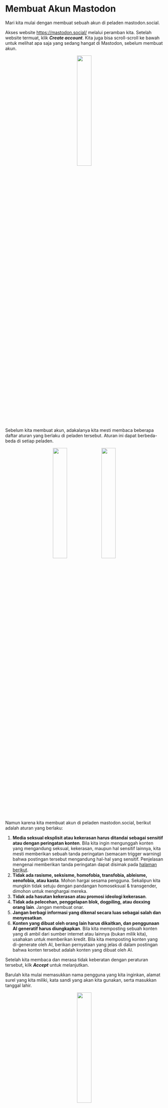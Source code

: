 # Membuat Akun Mastodon

Mari kita mulai dengan membuat sebuah akun di peladen mastodon.social.

Akses website https://mastodon.social/ melalui peramban kita. Setelah website termuat, klik ***Create account***. Kita juga bisa scroll-scroll ke bawah untuk melihat apa saja yang sedang hangat di Mastodon, sebelum membuat akun.

<div align="center">
  <div>
    <img src="../assets/02pic-01.jpg" width="30%" />
  </div>
</div>

Sebelum kita membuat akun, adakalanya kita mesti membaca beberapa daftar aturan yang berlaku di peladen tersebut. Aturan ini dapat berbeda-beda di setiap peladen.

<div align="center">
  <div>
    <img src="../assets/02pic-02.jpg" width="30%" />
    <img src="../assets/02pic-03.jpg" width="30%" />
  </div>
</div>

Namun karena kita membuat akun di peladen mastodon.social, berikut adalah aturan yang berlaku:

1. **Media seksual eksplisit atau kekerasan harus ditandai sebagai sensitif atau dengan peringatan konten**. Bila kita ingin mengunggah konten yang mengandung seksual, kekerasan, maupun hal sensitif lainnya, kita mesti memberikan sebuah tanda peringatan (semacam trigger warning) bahwa postingan tersebut mengandung hal-hal yang sensitif. Penjelasan mengenai memberikan tanda peringatan dapat disimak pada [halaman berikut](https://github.com/bandarbaru-1/Panduan-Mastodon-Indonesia/blob/main/pages/10%20-%20Membuat%20Postingan%20Dengan%20Tanda%20Peringatan.md).
2. **Tidak ada rasisme, seksisme, homofobia, transfobia, ableisme, xenofobia, atau kasta**. Mohon hargai sesama pengguna. Sekalipun kita mungkin tidak setuju dengan pandangan homoseksual & transgender, dimohon untuk menghargai mereka.
3. **Tidak ada hasutan kekerasan atau promosi ideologi kekerasan**.
4. **Tidak ada pelecehan, penggelapan blok, dogpiling, atau doxxing orang lain**. Jangan membuat onar.
5. **Jangan berbagi informasi yang dikenal secara luas sebagai salah dan menyesatkan**.
6. **Konten yang dibuat oleh orang lain harus dikaitkan, dan penggunaan AI generatif harus diungkapkan**. Bila kita memposting sebuah konten yang di ambil dari sumber internet atau lainnya (bukan milik kita), usahakan untuk memberikan kredit. Bila kita memposting konten yang di-generate oleh AI, berikan pernyataan yang jelas di dalam postingan bahwa konten tersebut adalah konten yang dibuat oleh AI.

Setelah kita membaca dan merasa tidak keberatan dengan peraturan tersebut, kilk ***Accept*** untuk melanjutkan.

Barulah kita mulai memasukkan nama pengguna yang kita inginkan, alamat surel yang kita miliki, kata sandi yang akan kita gunakan, serta masukkan tanggal lahir.

<div align="center">
  <div>
    <img src="../assets/02pic-04.jpg" width="30%" />
  </div>
</div>

Sebagai catatan, nama pengguna yang nanti akan kalian gunakan akan memiliki akhiran nama peladen. Seperti di sini contoh, saya memilih menggunakan nama pengguna '@bandarbaru01', maka nantinya, nama pengguna lengkapnya adalah: `@bandarbaru01@mastodon.social` (berbeda seperti di Twitter yang mungkin hanya @bandarbaru01 saja).

Terdapat catatan bahwa untuk menggunakan Mastodon, pastikan kita telah berusia 16 tahun ke atas, dan karena alasan privasi, tanggal lahir yang dimasukkan tidak akan disimpan oleh pengelola peladen.

Jika sudah, (bila perlu) baca kebijakan privasi mereka, kemudian setujui kebijakan tersebut lalu klik ***Sign up***.

<div align="center">
  <div>
    <img src="../assets/02pic-05.jpg" width="30%" />
  </div>
</div>

Jika sudah, silahkan periksa surel kalian & buka surel konfirmasi mastodon.social, kemudian klik ***Verify email address*** untuk mengaktifkan akun Mastodon.

<div align="center">
  <div>
    <img src="../assets/02pic-06.png"/>
  </div>
</div>

Namun bila belum menerima surel konfirmasi, kita bisa periksa kembali apakah alamat surel-nya sudah benar atau tidak. Jika tidak, maka koreksi alamat surel-nya. Jika alamat surel-nya sudah dikoreksi, klik ***Resend confirmation link***.

<div align="center">
  <div>
    <img src="../assets/02pic-07.jpg" width="30%" />
  </div>
</div>

Selesaikan captcha, lalu klik ***Continue***.


<div align="center">
  <div>
    <img src="../assets/02pic-08.jpg" width="30%" />
  </div>
</div>

Dan akun Mastodon berhasil dibuat!

Sekarang, kita unggah foto profil, foto banner/sampul, nama akun, serta bio.

<div align="center">
  <div>
    <img src="../assets/02pic-09.jpg" width="30%" />
  </div>
</div>

Terdapat pilihan *Make my profile discoverable*, jika kita mengaktifkan ini, maka akun kita dapat tampil di hasil pencarian, trending, dan di daftar rekomendasi di beberapa pengguna.

Jika kita memilih untuk menjadikan akunmu sebagai akun privat, jangan aktifkan ini.

Jika sudah, klik ***Save and continue***.

<div align="center">
  <div>
    <img src="../assets/02pic-10.jpg" width="30%" />
  </div>
</div>

Setelah itu, muncullah beberapa akun rekomendasi untuk diikuti. Karena kita berada di mastodon.social, maka biasanya akun-akun yang direkomendasikan adalah akun-akun populer di peladen tsb. dan biasanya adalah orang-orang dari luar negeri. Kita bisa mengikuti mereka, atau silahkan scroll ke bawah lalu klik ***Done*** untuk selesai atau melewati itu.

<div align="center">
  <div>
    <img src="../assets/02pic-11.jpg" width="30%" />
    <img src="../assets/02pic-12.jpg" width="30%" />
  </div>
</div>

> Saya sudah mengkurasi beberapa akun yang dapat kalian cari dan ikuti di [halaman berikut](https://github.com/bandarbaru-1/Panduan-Mastodon-Indonesia/blob/main/pages/20%20-%20Rekomendasi%20Akun%20Yang%20Dapat%20Diikuti.md).

Dan selesai, akun Mastodon kita siap digunakan!

<div align="center">
  <div>
    <img src="../assets/02pic-13.jpg" width="30%" />
  </div>
</div>






